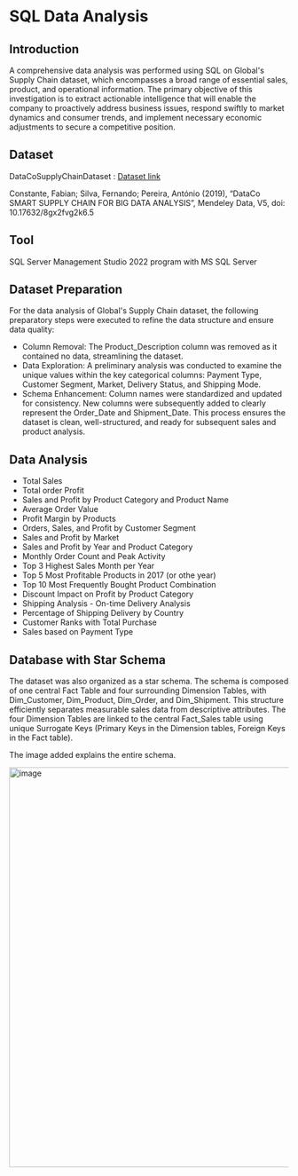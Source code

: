 # SQL Data Analysis

## Introduction
A comprehensive data analysis was performed using SQL on Global's Supply Chain dataset, which encompasses a broad range of essential sales, product, and operational information. The primary objective of this investigation is to extract actionable intelligence that will enable the company to proactively address business issues, respond swiftly to market dynamics and consumer trends, and implement necessary economic adjustments to secure a competitive position.

## Dataset 
DataCoSupplyChainDataset : [Dataset link](https://data.mendeley.com/datasets/8gx2fvg2k6/5)

Constante, Fabian; Silva, Fernando; Pereira, António (2019), “DataCo SMART SUPPLY CHAIN FOR BIG DATA ANALYSIS”, Mendeley Data, V5, doi: 10.17632/8gx2fvg2k6.5


## Tool  
SQL Server Management Studio 2022 program with MS SQL Server


## Dataset Preparation 
For the data analysis of Global's Supply Chain dataset, the following preparatory steps were executed to refine the data structure and ensure data quality:
* Column Removal: The Product_Description column was removed as it contained no data, streamlining the dataset.
* Data Exploration: A preliminary analysis was conducted to examine the unique values within the key categorical columns: Payment Type, Customer Segment, Market, Delivery Status, and Shipping Mode.
* Schema Enhancement: Column names were standardized and updated for consistency. New columns were subsequently added to clearly represent the Order_Date and Shipment_Date.
This process ensures the dataset is clean, well-structured, and ready for subsequent sales and product analysis.

## Data Analysis 
* Total Sales
* Total order Profit
* Sales and Profit by Product Category and Product Name
* Average Order Value 
* Profit Margin by Products
* Orders, Sales, and Profit by Customer Segment 
* Sales and Profit by Market
* Sales and Profit by Year and Product Category
* Monthly Order Count and Peak  Activity 
* Top 3 Highest Sales Month per Year 
* Top 5 Most Profitable Products in 2017 (or othe year)
* Top 10 Most Frequently Bought Product Combination
* Discount Impact on Profit by Product Category
* Shipping Analysis - On-time Delivery Analysis
* Percentage of Shipping Delivery by Country
* Customer Ranks with Total Purchase
* Sales based on Payment Type 


## Database with Star Schema  
The dataset was also organized as a star schema. The schema is composed of one central Fact Table and four surrounding Dimension Tables, with Dim_Customer, Dim_Product, Dim_Order, and Dim_Shipment. This structure efficiently separates measurable sales data from descriptive attributes. The four Dimension Tables are linked to the central Fact_Sales table using unique Surrogate Keys (Primary Keys in the Dimension tables, Foreign Keys in the Fact table). 

The image added explains the entire schema.  

<img width="842" height="721" alt="image" src="https://github.com/user-attachments/assets/07393a16-e363-4104-b766-ea27f6e0ac8a" />

